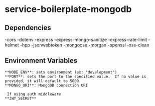 # service-boilerplate-mongodb


## Dependencies
-cors
-dotenv
-express
-express-mongo-sanitize
-express-rate-limit
-helmet
-hpp
-jsonwebtoken
-mongoose
-morgan
-openssl
-xss-clean

## Environment Variables
```
**NODE_ENV**: sets environment (ex: "development")
**PORT**: sets the port to the specified value.  If no value is provided, it will default to 5000.
**MONGO_URI**: MongoDB connection URI

 If using auth middleware
**JWT_SECRET**
```
